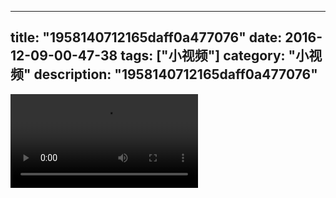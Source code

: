
---
title: "1958140712165daff0a477076"
date: 2016-12-09-00-47-38
tags: ["小视频"]
category: "小视频"
description: "1958140712165daff0a477076"
---
<video src="http://ohtsqip0g.bkt.clouddn.com/1958140712165daff0a477076.mp4" controls="controls"></video>
